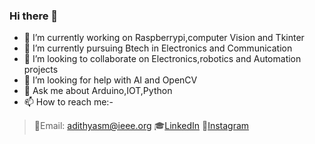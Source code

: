 ### Hi there 👋





 - 🔭 I’m currently working on Raspberrypi,computer Vision and Tkinter
 - 🌱 I’m currently pursuing Btech in Electronics and Communication 
 - 👯 I’m looking to collaborate on Electronics,robotics and Automation projects
 - 🤔 I’m looking for help with AI and OpenCV
 - 💬 Ask me about Arduino,IOT,Python
 - 📫 How to reach me:-
  > 📄Email: adithyasm@ieee.org
  >🎓[LinkedIn](https://www.linkedin.com/in/adithya-s-m-a69ba61a0)
  >📸[Instagram](https://www.instagram.com/adithya.s.m_?r=nametag)
                     

